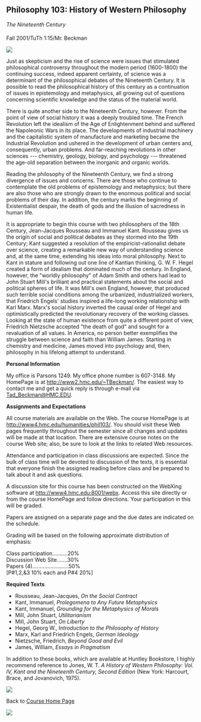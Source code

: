 ## Philosophy 103: History of Western Philosophy  
_The Nineteenth Century_

####  
Fall 2001/TuTh 1:15/Mr. Beckman

![](brown.jpg)

Just as skepticism and the rise of science were issues that stimulated
philosophical controversy throughout the modern period (1600-1800) the
continuing success, indeed apparent certainty, of science was a determinant of
the philosophical debates of the Nineteenth Century. It is possible to read
the philosophical history of this century as a continuation of issues in
epistemology and metaphysics, all growing out of questions concerning
scientific knowledge and the status of the material world.

There is quite another side to the Nineteenth Century, however. From the point
of view of social history it was a deeply troubled time. The French Revolution
left the idealism of the Age of Enlightenment behind and suffered the
Napoleonic Wars in its place. The developments of industrial machinery and the
capitalistic system of manufacture and marketing became the Industrial
Revolution and ushered in the development of urban centers and, consequently,
urban problems. And far-reaching revolutions in other sciences --- chemistry,
geology, biology, and psychology --- threatened the age-old separation between
the inorganic and organic worlds.

Reading the philosophy of the Nineteenth Century, we find a strong divergence
of issues and concerns. There are those who continue to contemplate the old
problems of epistemology and metaphysics; but there are also those who are
strongly drawn to the enormous political and social problems of their day. In
addition, the century marks the beginning of Existentialist despair, the death
of gods and the illusion of sacredness in human life.

It is appropriate to begin this course with two philosophers of the 18th
Century, Jean-Jacques Rousseau and Immanuel Kant. Rousseau gives us the origin
of social and political debates as they stormed into the 19th Century; Kant
suggested a resolution of the empiricist-rationalist debate over science,
creating a remarkable new way of understanding science and, at the same time,
extending his ideas into moral philosophy. Next to Kant in stature and
following out one line of Kantian thinking, G. W. F. Hegel created a form of
idealism that dominated much of the century. In England, however, the "worldly
philosophy" of Adam Smith and others had lead to John Stuart Mill's brilliant
and practical statements about the social and political spheres of life. It
was Mill's own England, however, that produced such terrible social conditions
among the urbanized, industrialized workers, that Friedrich Engels' studies
inspired a life-long working relationship with Karl Marx. Marx's social
history inverted the causal order of Hegel and optimistically predicted the
revolutionary recovery of the working classes. Looking at the state of human
existence from quite a different point of view, Friedrich Nietzsche accepted
"the death of god" and sought for a revaluation of all values. In America, no
person better exemplifies the struggle between science and faith than William
James. Starting in chemistry and medicine, James moved into psychology and,
then, philosophy in his lifelong attempt to understand.

**Personal Information**

My office is Parsons 1249. My office phone number is 607-3148. My HomePage is
at http://www2.hmc.edu/~TBeckman/. The easiest way to contact me and get a
quick reply is through e-mail via Tad_Beckman@HMC.EDU.

**Assignments and Expectations**

All course materials are available on the Web. The course HomePage is at
http://www4.hmc.edu/humanities/phil103/. You should visit these Web pages
frequently throughout the semester since all changes and updates will be made
at that location. There are extensive course notes on the course Web site;
also, be sure to look at the links to related Web resources.

Attendance and participation in class discussions are expected. Since the bulk
of class time will be devoted to discussion of the texts, it is essential that
everyone finish the assigned reading before class and be prepared to talk
about it and ask questions.

A discussion site for this course has been constructed on the WebXing software
at http://www4.hmc.edu:8001/webx. Access this site directly or from the course
HomePage and follow directions. Your participation in this will be graded.

Papers are assigned on a separate page and the due dates are indicated on the
schedule.

Grading will be based on the following approximate distribution of emphasis:

Class participation..........20%  
Discussion Web Site.......30%  
Papers (4)........................50%  
[P#1,2,&3 10% each and P#4 20%]

**Required Texts**

  * Rousseau, Jean-Jacques, _On the Social Contract_
  * Kant, Immanuel, _Prolegomena to Any Future Metaphysics_
  * Kant, Immanuel, _Grounding for the Metaphysics of Morals_
  * Mill, John Stuart, _Utilitarianism_
  * Mill, John Stuart, _On Liberty_
  * Hegel, Georg W., _Introduction to the Philosophy of History_
  * Marx, Karl and Friedrich Engels, _German Ideology_
  * Nietzsche, Friedrich, _Beyond Good and Evil_
  * James, William, _Essays in Pragmatism_

In addition to these books, which are available at Huntley Bookstore, I highly
recommend reference to Jones, W. T. _A History of Western Philosophy: Vol. IV,
Kant and the Nineteenth Century, Second Edition_ (New York: Harcourt, Brace,
and Jovanovich, 1975).

![](brown.jpg)

Back to [Course Home Page](index.htm)

![](brown.jpg)

